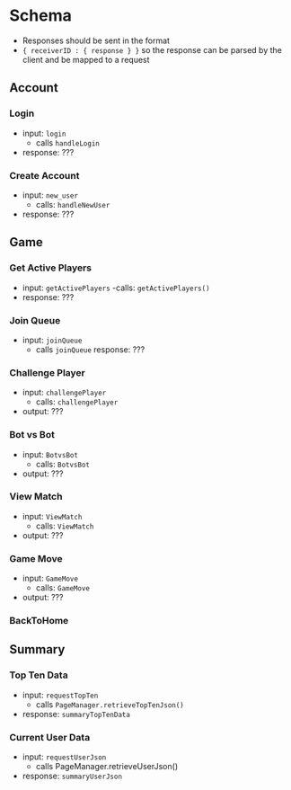 # Schema
- Responses should be sent in the format
- `{ receiverID : { response } }` so the response can be parsed by the client and be mapped to a request

## Account
### Login
- input: `login`
	- calls `handleLogin`
- response: ???
### Create Account
- input: `new_user`
	- calls: `handleNewUser`
- response: ???

## Game
### Get Active Players
- input: `getActivePlayers`
	-calls: `getActivePlayers()`
- response: ???
### Join Queue
- input: `joinQueue`
	- calls `joinQueue`
response: ???
### Challenge Player
- input: `challengePlayer`
	- calls: `challengePlayer`
- output: ???
### Bot vs Bot
- input: `BotvsBot`
	- calls: `BotvsBot`
- output: ???
### View Match
- input: `ViewMatch`
	- calls: `ViewMatch`
- output: ???
### Game Move
- input: `GameMove`
	- calls: `GameMove`
- output: ???
### BackToHome
## Summary
### Top Ten Data
- input: `requestTopTen`
	- calls `PageManager.retrieveTopTenJson()`
- response: `summaryTopTenData`
### Current User Data
- input: `requestUserJson`
	- calls PageManager.retrieveUserJson()
- response: `summaryUserJson`

